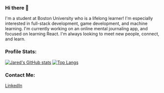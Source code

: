 ### Hi there 👋

I'm a student at Boston University who is a lifelong learner! I'm especially interested in full-stack development, game development, and machine learning. I'm currently working on an online mental journaling app, and focused on learning React. I'm always looking to meet new people, connect, and learn. 

### Profile Stats:

[![Jared's GitHub stats](https://github-readme-stats.vercel.app/api?username=jchou03&show_icons=true&theme=transparent)](https://github.com/anuraghazra/github-readme-stats)
[![Top Langs](https://github-readme-stats.vercel.app/api/top-langs/?username=jchou03&layout=compact)](https://github.com/anuraghazra/github-readme-stats)

### Contact Me:
[LinkedIn](https://www.linkedin.com/in/jared-chou/)

<!--
**jchou03/jchou03** is a ✨ _special_ ✨ repository because its `README.md` (this file) appears on your GitHub profile.

Here are some ideas to get you started:

- 🔭 I’m currently working on ...
- 🌱 I’m currently learning ...
- 👯 I’m looking to collaborate on ...
- 🤔 I’m looking for help with ...
- 💬 Ask me about ...
- 📫 How to reach me: ...
- 😄 Pronouns: ...
- ⚡ Fun fact: ...
-->
